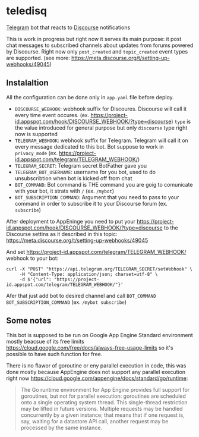 # teledisq

[Telegram](https://telegram.org/) bot that reacts to [Discourse](https://discourse.org) notifications

This is work in progress but right now it serves its main purpose: it post chat messages to subscribed channels about updates from forums powered by Discourse. Right now only `post_created` and `topic_created` event types are supported. (see more: https://meta.discourse.org/t/setting-up-webhooks/49045)

## Instalaltion

All the configuration can be done only in `app.yaml` file before deploy.

- `DISCOURSE_WEBHOOK`: webhook suffix for Discoures. Discourse will call it every time event occures. (ex. https://project-id.appspot.com/hook/DISCOURSE_WEBHOOK/?type=discourse) `type` is the value introduced for general purpose but only `discourse` type right now is supported
- `TELEGRAM_WEBHOOK`: webhook suffix for Telegram. Telegram will call it on every message dedicated to this bot. Bot suppose to work in `privacy_mode` (ex. https://project-id.appspot.com/telegram/TELEGRAM_WEBHOOK/)
- `TELEGRAM_SECRET`: Telegram secret BotFather gave you
- `TELEGRAM_BOT_USERNAME`: username for you bot, used to do unsubscribtion when bot is kicked off from chat 
- `BOT_COMMAND`: Bot command is THE command you are goig to comunicate with your bot, it strats with `/` (ex. `/mybot`)
- `BOT_SUBSCRIPTION_COMMAND`: Argument that you need to pass to your command in order to subscribe it to your Discourse forum (ex. `subscribe`)

After deployment to AppEninge you need to put your https://project-id.appspot.com/hook/DISCOURSE_WEBHOOK/?type=discourse to the Discourse settins as it described in this topic: https://meta.discourse.org/t/setting-up-webhooks/49045

And set https://project-id.appspot.com/telegram/TELEGRAM_WEBHOOK/ webhook to your bot:

```
curl -X "POST" "https://api.telegram.org/TELEGRAM_SECRET/setWebhook" \
     -H "Content-Type: application/json; charset=utf-8" \
     -d $'{"url": "https://project-id.appspot.com/telegram/TELEGRAM_WEBHOOK/"}'
```

Afer that just add bot to desired channel and call `BOT_COMMAND BOT_SUBSCRIPTION_COMMAND` (ex. `/mybot subscribe`)

## Some notes

This bot is supposed to be run on Google App Engine Standard environment mostly beacsue of its free limits https://cloud.google.com/free/docs/always-free-usage-limits so it's possible to have such function for free.

There is no flawor of goroutine or eny parallel execution in code, this was done mostly because AppEngine does not support any parallel execution right now https://cloud.google.com/appengine/docs/standard/go/runtime:


> The Go runtime environment for App Engine provides full support for goroutines, but not for parallel execution: goroutines are scheduled onto a single operating system thread. This single-thread restriction may be lifted in future versions. Multiple requests may be handled concurrently by a given instance; that means that if one request is, say, waiting for a datastore API call, another request may be processed by the same instance.
